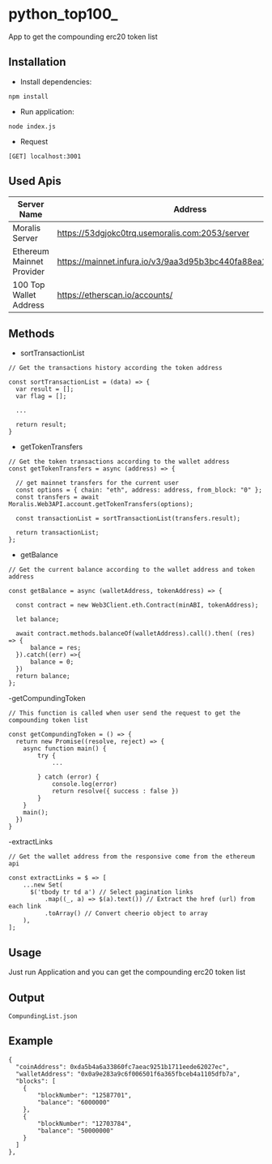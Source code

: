 # python_top100_

App to get the compounding erc20 token list

## Installation
- Install dependencies:

```shell
npm install
```

- Run application:

```shell
node index.js

```

- Request
``` 
[GET] localhost:3001
```

## Used Apis
<table role="table">
  <thead>
    <tr>
    <th>Server Name</th>
    <th>Address</th>
    </tr>
  </thead>
  <tbody>
    <tr>
      <td>Moralis Server</td>
      <td><a href="https://53dgjokc0trq.usemoralis.com:2053/server" rel="nofollow">https://53dgjokc0trq.usemoralis.com:2053/server</a></td>
    </tr>
    <tr>
      <td>Ethereum Mainnet Provider</td>
      <td><a href="https://mainnet.infura.io/v3/9aa3d95b3bc440fa88ea12eaa4456161" rel="nofollow">https://mainnet.infura.io/v3/9aa3d95b3bc440fa88ea12eaa4456161</a></td>
    </tr>
    <tr>
      <td>100 Top Wallet Address</td>
      <td><a href="https://etherscan.io/accounts/" rel="nofollow">https://etherscan.io/accounts/</a></td>
    </tr>
  </tbody>
</table>

## Methods
- sortTransactionList

```
// Get the transactions history according the token address

const sortTransactionList = (data) => {
  var result = [];
  var flag = [];
  
  ...

  return result;
}
```

- getTokenTransfers

```
// Get the token transactions according to the wallet address
const getTokenTransfers = async (address) => {

  // get mainnet transfers for the current user
  const options = { chain: "eth", address: address, from_block: "0" };
  const transfers = await Moralis.Web3API.account.getTokenTransfers(options);

  const transactionList = sortTransactionList(transfers.result);

  return transactionList;
};
```

- getBalance

```
// Get the current balance according to the wallet address and token address

const getBalance = async (walletAddress, tokenAddress) => {
    
  const contract = new Web3Client.eth.Contract(minABI, tokenAddress);

  let balance;

  await contract.methods.balanceOf(walletAddress).call().then( (res) => {
      balance = res;
  }).catch((err) =>{
      balance = 0;
  })
  return balance;
};
```

-getCompundingToken

```
// This function is called when user send the request to get the compounding token list

const getCompundingToken = () => {
  return new Promise((resolve, reject) => {
    async function main() {
        try {
            ...

        } catch (error) {
            console.log(error)
            return resolve({ success : false })
        }
    }
    main();
  })
}
```

-extractLinks

```
// Get the wallet address from the responsive come from the ethereum api

const extractLinks = $ => [
    ...new Set(
      $('tbody tr td a') // Select pagination links 
          .map((_, a) => $(a).text()) // Extract the href (url) from each link 
          .toArray() // Convert cheerio object to array 
    ),
];
```

## Usage

Just run Application and you can get the compounding erc20 token list

## Output
```
CompundingList.json
```

## Example
```
{
  "coinAddress": 0xda5b4a6a33860fc7aeac9251b1711eede62027ec",
  "walletAddress": "0x0a9e283a9c6f006501f6a365fbceb4a1105dfb7a",
  "blocks": [
    {
        "blockNumber": "12587701",
        "balance": "6000000"
    },
    {
        "blockNumber": "12703784",
        "balance": "50000000"
    }
  ]
},
```
